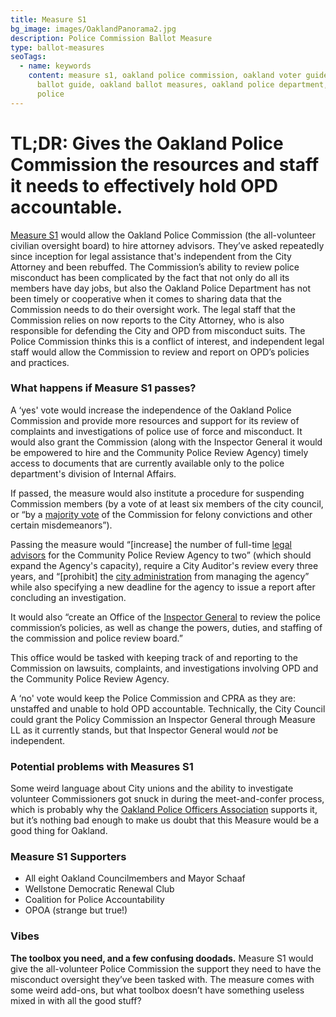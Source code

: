 ```yaml
---
title: Measure S1
bg_image: images/OaklandPanorama2.jpg
description: Police Commission Ballot Measure
type: ballot-measures
seoTags:
  - name: keywords
    content: measure s1, oakland police commission, oakland voter guide, oakland
      ballot guide, oakland ballot measures, oakland police department, oakland
      police
---
```

# TL;DR: Gives the Oakland Police Commission the resources and staff it needs to effectively hold OPD accountable.

[Measure S1](https://acgovt-my.sharepoint.com/personal/rovonedrive_acgovt_onmicrosoft_com/_layouts/15/onedrive.aspx?originalPath=aHR0cHM6Ly9hY2dvdnQtbXkuc2hhcmVwb2ludC5jb20vOmY6L2cvcGVyc29uYWwvcm92b25lZHJpdmVfYWNnb3Z0X29ubWljcm9zb2Z0X2NvbS9FbnVSb1VDMThnTkRwTWRvZWJLVmFVc0JsdWplNmg1ZjJrUmlRQlBjdFJfclNRP3J0aW1lPU5raUNvbVJtMkVn&id=%2Fpersonal%2Frovonedrive%5Facgovt%5Fonmicrosoft%5Fcom%2FDocuments%2FMeasure%20Materials%20%2D%20November%203%2C%202020%20Election%2F24%20%2D%20Measure%20S1%20%2D%20City%20of%20Oakland%20%2D%20Police%20Commussion%2Epdf&parent=%2Fpersonal%2Frovonedrive%5Facgovt%5Fonmicrosoft%5Fcom%2FDocuments%2FMeasure%20Materials%20%2D%20November%203%2C%202020%20Election) would allow the Oakland Police Commission (the all-volunteer civilian oversight board) to hire attorney advisors. They’ve asked repeatedly since inception for legal assistance that's independent from the City Attorney and been rebuffed. The Commission’s ability to review police misconduct has been complicated by the fact that not only do all its members have day jobs, but also the Oakland Police Department has not been timely or cooperative when it comes to sharing data that the Commission needs to do their oversight work. The legal staff that the Commission relies on now reports to the City Attorney, who is also responsible for defending the City and OPD from misconduct suits. The Police Commission thinks this is a conflict of interest, and independent legal staff would allow the Commission to review and report on OPD’s policies and practices.

### What happens if Measure S1 passes?

A ‘yes' vote would increase the independence of the Oakland Police Commission and provide more resources and support for its review of complaints and investigations of police use of force and misconduct. It would also grant the Commission (along with the Inspector General it would be empowered to hire and the Community Police Review Agency) timely access to documents that are currently available only to the police department's division of Internal Affairs.

If passed, the measure would also institute a procedure for suspending Commission members (by a vote of at least six members of the city council, or “by a [majority vote](https://ballotpedia.org/Oakland,_California,_Police_Oversight_and_Inspector_General_Charter_Amendment_(November_2020)) of the Commission for felony convictions and other certain misdemeanors”).

Passing the measure would “\[increase] the number of full-time [legal advisors](https://ballotpedia.org/Oakland,_California,_Police_Oversight_and_Inspector_General_Charter_Amendment_(November_2020)) for the Community Police Review Agency to two” (which should expand the Agency's capacity), require a City Auditor's review every three years, and “\[prohibit] the [city administration](https://ballotpedia.org/Oakland,_California,_Police_Oversight_and_Inspector_General_Charter_Amendment_(November_2020)) from managing the agency” while also specifying a new deadline for the agency to issue a report after concluding an investigation.

It would also “create an Office of the [Inspector General](https://ballotpedia.org/Oakland,_California,_Police_Oversight_and_Inspector_General_Charter_Amendment_(November_2020)) to review the police commission’s policies, as well as change the powers, duties, and staffing of the commission and police review board.”

This office would be tasked with keeping track of and reporting to the Commission on lawsuits, complaints, and investigations involving OPD and the Community Police Review Agency.

A ‘no' vote would keep the Police Commission and CPRA as they are: unstaffed and unable to hold OPD accountable. Technically, the City Council could grant the Policy Commission an Inspector General through Measure LL as it currently stands, but that Inspector General would *not* be independent.

### Potential problems with Measures S1

Some weird language about City unions and the ability to investigate volunteer Commissioners got snuck in during the meet-and-confer process, which is probably why the [Oakland Police Officers Association](https://www.sfchronicle.com/bayarea/philmatier/article/Unlikely-endorsement-Oakland-officers-union-15560419.php) supports it, but it’s nothing bad enough to make us doubt that this Measure would be a good thing for Oakland.

### Measure S1 Supporters

* All eight Oakland Councilmembers and Mayor Schaaf
* Wellstone Democratic Renewal Club
* Coalition for Police Accountability
* OPOA (strange but true!)

### Vibes

**The toolbox you need, and a few confusing doodads.** Measure S1 would give the all-volunteer Police Commission the support they need to have the misconduct oversight they’ve been tasked with. The measure comes with some weird add-ons, but what toolbox doesn’t have something useless mixed in with all the good stuff?